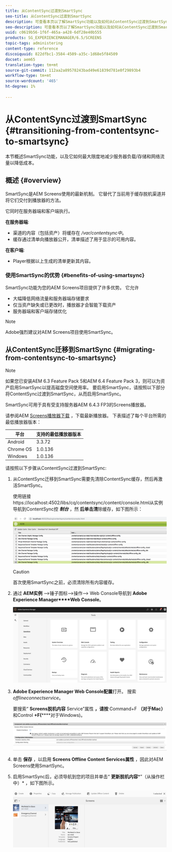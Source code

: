 ```yaml
---
title: 从ContentSync过渡到SmartSync
seo-title: 从ContentSync过渡到SmartSync
description: 可查看本页以了解SmartSync功能以及如何从ContentSync过渡到SmartSync。
seo-description: 可查看本页以了解SmartSync功能以及如何从ContentSync过渡到SmartSync。
uuid: c0619b56-1f6f-465a-a428-6df28e40b555
products: SG_EXPERIENCEMANAGER/6.5/SCREENS
topic-tags: administering
content-type: reference
discoiquuid: 822dfbc1-3584-4509-a35c-1d68e5f84509
docset: aem65
translation-type: tm+mt
source-git-commit: 112aa2a89578243bad49e61839d781e0f29893b4
workflow-type: tm+mt
source-wordcount: '465'
ht-degree: 1%

---
```



# 从ContentSync过渡到SmartSync {#transitioning-from-contentsync-to-smartsync}

本节概述SmartSync功能，以及它如何最大限度地减少服务器负载/存储和网络流量以降低成本。

## 概述 {#overview}

SmartSync是AEM Screens使用的最新机制。 它替代了当前用于缓存脱机渠道并将它们交付到播放器的方法。

它同时在服务器端和客户端执行。

**在服务器端**:

* 渠道的内容（包括资产）将缓存在 */var/contentsync中*。
* 缓存通过清单向播放器公开，清单描述了用于显示的可用内容。

**在客户端**:

* Player根据以上生成的清单更新其内容。

### 使用SmartSync的优势 {#benefits-of-using-smartsync}

SmartSync功能为您的AEM Screens项目提供了许多优势。 它允许

* 大幅降低网络流量和服务器端存储要求
* 仅当资产缺失或已更改时，播放器才会智能下载资产
* 服务器端和客户端存储优化

>[!NOTE]
>
>Adobe强烈建议对AEM Screens项目使用SmartSync。

## 从ContentSync迁移到SmartSync {#migrating-from-contentsync-to-smartsync}

>[!NOTE]
>
>如果您已安装AEM 6.3 Feature Pack 5和AEM 6.4 Feature Pack 3，则可以为资产启用SmartSync以提高磁盘空间使用率。 要启用SmartSync，请按照以下部分将ContentSync过渡到SmartSync，从而启用SmartSync。
>
>SmartSync可用于具有受支持服务器AEM 6.4.3 FP3的Screens播放器。
>
>请参阅AEM [Screens播放器下载](https://download.macromedia.com/screens/) ，下载最新播放器。 下表描述了每个平台所需的最低播放器版本：

| **平台** | **支持的最低播放器版本** |
|---|---|
| Android | 3.3.72 |
| Chrome OS | 1.0.136 |
| Windows | 1.0.136 |

请按照以下步骤从ContentSync过渡到SmartSync:

1. 从ContentSync迁移到SmartSync需要先清除ContentSync缓存，然后再激活SmartSync。

   使用链接https://localhost:4502/libs/cq/contentsync/content/console.html从实例导航到ContentSync控 ***制台*** ，然 **后单击清**&#x200B;除缓存，如下图所示：

   ![clear_contensync_cache](assets/clear_contesync_cache.png)

   >[!CAUTION]
   >
   >首次使用SmartSync之前，必须清除所有内容缓存。

1. 通过 **AEM实例** —>锤子图标—>操作—> Web Console导航到 **Adobe Experience Manager****Web Console**。

   ![screen_shot_2019-02-11at15339pm](assets/screen_shot_2019-02-11at15339pm.png)

1. **Adobe Experience Manager Web Console配置**打开。 搜索 *offlineconnectservice*。

   要搜索“ **Screens脱机内容** Service”属性 **，请按** Command+F **（对于Mac）** 和Control **+F(******&#x200B;对于Windows)。

   ![screen_shot_2019-02-19at22643pm](assets/screen_shot_2019-02-19at22643pm.png)

1. 单击 **保存** ，以启用 **Screens Offline Content Services属性** ，因此对AEM Screens使用SmartSync。
1. 启用SmartSync后，必须导航到您的项目并单击“ **更新脱机内容***”（从操作栏中）* ，如下图所示。

   ![screen_shot_2019-02-25at102605am](assets/screen_shot_2019-02-25at102605am.png)